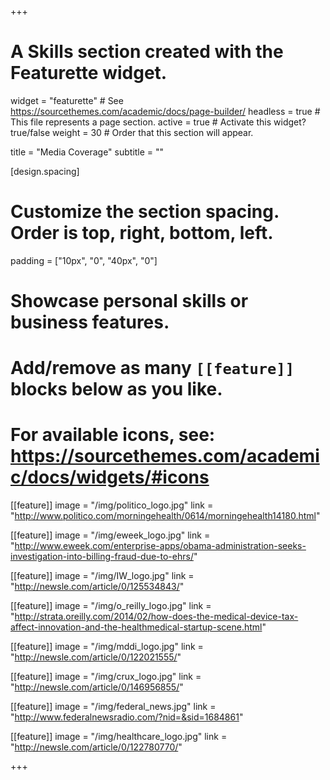 +++
# A Skills section created with the Featurette widget.
widget = "featurette"  # See https://sourcethemes.com/academic/docs/page-builder/
headless = true  # This file represents a page section.
active = true  # Activate this widget? true/false
weight = 30  # Order that this section will appear.

title = "Media Coverage"
subtitle = ""

[design.spacing]
  # Customize the section spacing. Order is top, right, bottom, left.
  padding = ["10px", "0", "40px", "0"]


# Showcase personal skills or business features.
# 
# Add/remove as many `[[feature]]` blocks below as you like.
# 
# For available icons, see: https://sourcethemes.com/academic/docs/widgets/#icons

[[feature]]
  image = "/img/politico_logo.jpg"
  link = "http://www.politico.com/morningehealth/0614/morningehealth14180.html"
  
[[feature]]
  image = "/img/eweek_logo.jpg"
  link = "http://www.eweek.com/enterprise-apps/obama-administration-seeks-investigation-into-billing-fraud-due-to-ehrs/"

[[feature]]
  image = "/img/IW_logo.jpg"
  link = "http://newsle.com/article/0/125534843/"

[[feature]]
  image = "/img/o_reilly_logo.jpg"
  link = "http://strata.oreilly.com/2014/02/how-does-the-medical-device-tax-affect-innovation-and-the-healthmedical-startup-scene.html"
  
[[feature]]
  image = "/img/mddi_logo.jpg"
  link = "http://newsle.com/article/0/122021555/"

[[feature]]
  image = "/img/crux_logo.jpg"
  link = "http://newsle.com/article/0/146956855/"

[[feature]]
  image = "/img/federal_news.jpg"
  link = "http://www.federalnewsradio.com/?nid=&sid=1684861"

[[feature]]
  image = "/img/healthcare_logo.jpg"
  link = "http://newsle.com/article/0/122780770/"
  
  
+++
